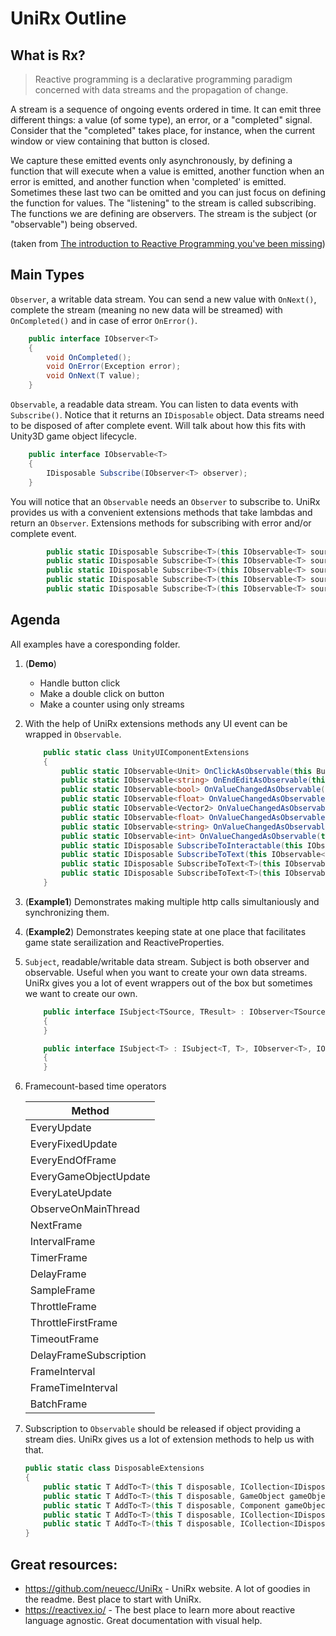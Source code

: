 # UniRx Outline

## What is Rx?

> Reactive programming is a declarative programming paradigm concerned with data streams and the propagation of change.

A stream is a sequence of ongoing events ordered in time. It can emit three different things: a value (of some type), an error, or a "completed" signal. Consider that the "completed" takes place, for instance, when the current window or view containing that button is closed.

We capture these emitted events only asynchronously, by defining a function that will execute when a value is emitted, another function when an error is emitted, and another function when 'completed' is emitted. Sometimes these last two can be omitted and you can just focus on defining the function for values. The "listening" to the stream is called subscribing. The functions we are defining are observers. The stream is the subject (or "observable") being observed.

(taken from [The introduction to Reactive Programming you've been missing](https://gist.github.com/staltz/868e7e9bc2a7b8c1f754))


## Main Types

`Observer`, a writable data stream. You can send a new value with `OnNext()`, complete the stream (meaning no new data will be streamed) with `OnCompleted()` and in case of error `OnError()`.
```C#
    public interface IObserver<T>
    {
        void OnCompleted();
        void OnError(Exception error);
        void OnNext(T value);
    }
```

`Observable`, a readable data stream. You can listen to data events with `Subscribe()`. Notice that it returns an `IDisposable` object. Data streams need to be disposed of after complete event. Will talk about how this fits with Unity3D game object lifecycle. 
```C#
    public interface IObservable<T>
    {
        IDisposable Subscribe(IObserver<T> observer);
    }
```

You will notice that an `Observable` needs an `Observer` to subscribe to. UniRx provides us with a convenient extensions methods that take lambdas and return an `Observer`. Extensions  methods for subscribing with error and/or complete event.

```C#
        public static IDisposable Subscribe<T>(this IObservable<T> source);
        public static IDisposable Subscribe<T>(this IObservable<T> source, Action<T> onNext);
        public static IDisposable Subscribe<T>(this IObservable<T> source, Action<T> onNext, Action<Exception> onError);
        public static IDisposable Subscribe<T>(this IObservable<T> source, Action<T> onNext, Action onCompleted);
        public static IDisposable Subscribe<T>(this IObservable<T> source, Action<T> onNext, Action<Exception> onError, Action onCompleted);
```

## Agenda

All examples have a coresponding folder.

1. (**Demo**)
    * Handle button click
    * Make a double click on button
    * Make a counter using only streams
1. With the help of UniRx extensions methods any UI event can be wrapped in `Observable`. 
    ```C#
        public static class UnityUIComponentExtensions
        {
            public static IObservable<Unit> OnClickAsObservable(this Button button);
            public static IObservable<string> OnEndEditAsObservable(this InputField inputField);
            public static IObservable<bool> OnValueChangedAsObservable(this Toggle toggle);
            public static IObservable<float> OnValueChangedAsObservable(this Scrollbar scrollbar);
            public static IObservable<Vector2> OnValueChangedAsObservable(this ScrollRect scrollRect);
            public static IObservable<float> OnValueChangedAsObservable(this Slider slider);
            public static IObservable<string> OnValueChangedAsObservable(this InputField inputField);
            public static IObservable<int> OnValueChangedAsObservable(this Dropdown dropdown);
            public static IDisposable SubscribeToInteractable(this IObservable<bool> source, Selectable selectable);
            public static IDisposable SubscribeToText(this IObservable<string> source, Text text);
            public static IDisposable SubscribeToText<T>(this IObservable<T> source, Text text);
            public static IDisposable SubscribeToText<T>(this IObservable<T> source, Text text, Func<T, string> selector);
        }
    ```

1. (**Example1**) Demonstrates making multiple http calls simultaniously and synchronizing them.

1. (**Example2**) Demonstrates keeping state at one place that facilitates game state serailization and ReactiveProperties.

1. `Subject`, readable/writable data stream. Subject is both observer and observable. Useful when you want to create your own data streams. UniRx gives you a lot of event wrappers out of the box but sometimes we want to create our own.

    ```C#
        public interface ISubject<TSource, TResult> : IObserver<TSource>, IObservable<TResult>
        {
        }

        public interface ISubject<T> : ISubject<T, T>, IObserver<T>, IObservable<T>
        {
        }
    ```
1. Framecount-based time operators

    Method | 
    -------|
    EveryUpdate|
    EveryFixedUpdate|
    EveryEndOfFrame|
    EveryGameObjectUpdate|
    EveryLateUpdate|
    ObserveOnMainThread|
    NextFrame|
    IntervalFrame|
    TimerFrame|
    DelayFrame|
    SampleFrame|
    ThrottleFrame|
    ThrottleFirstFrame|
    TimeoutFrame|
    DelayFrameSubscription|
    FrameInterval|
    FrameTimeInterval|
    BatchFrame|

1. Subscription to `Observable` should be released if object providing a stream dies. UniRx gives us a lot of extension methods to help us with that.

    ```C#
    public static class DisposableExtensions
    {
        public static T AddTo<T>(this T disposable, ICollection<IDisposable> container) where T : IDisposable;
        public static T AddTo<T>(this T disposable, GameObject gameObject) where T : IDisposable;
        public static T AddTo<T>(this T disposable, Component gameObjectComponent) where T : IDisposable;
        public static T AddTo<T>(this T disposable, ICollection<IDisposable> container, GameObject gameObject) where T : IDisposable;
        public static T AddTo<T>(this T disposable, ICollection<IDisposable> container, Component gameObjectComponent) where T : IDisposable;
    }
    ```


## Great resources:
* https://github.com/neuecc/UniRx - UniRx website. A lot of goodies in the readme. Best place to start with UniRx.
* https://reactivex.io/ - The best place to learn more about reactive language agnostic. Great documentation with visual help.